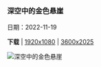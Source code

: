 ### 深空中的金色悬崖

日期：2022-11-19

**下载**  |  [1920x1080](https://cn.bing.com/th?id=OHR.CosmicCliffs_ZH-CN9555199651_1920x1080.jpg)  |  [3600x2025](https://cn.bing.com/th?id=OHR.CosmicCliffs_ZH-CN9555199651_UHD.jpg)

![深空中的金色悬崖](https://cn.bing.com/th?id=OHR.CosmicCliffs_ZH-CN9555199651_1920x1080.jpg "船底星云中的宇宙悬崖 (© NASA, ESA, CSA, and STScI)")

